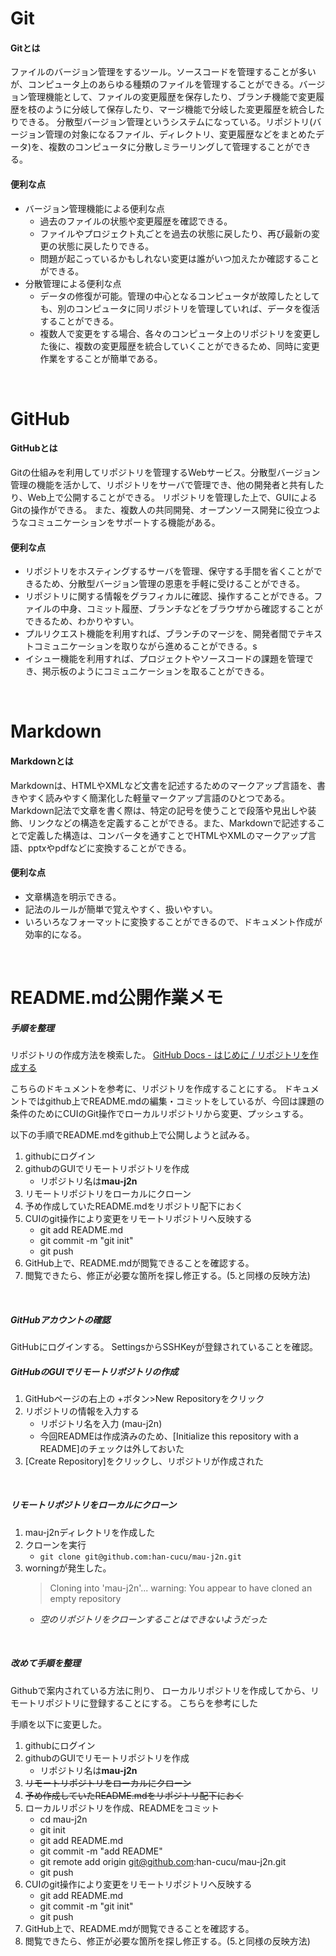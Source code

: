 # Git
#### Gitとは
ファイルのバージョン管理をするツール。ソースコードを管理することが多いが、コンピュータ上のあらゆる種類のファイルを管理することができる。バージョン管理機能として、ファイルの変更履歴を保存したり、ブランチ機能で変更履歴を枝のように分岐して保存したり、マージ機能で分岐した変更履歴を統合したりできる。
分散型バージョン管理というシステムになっている。リポジトリ(バージョン管理の対象になるファイル、ディレクトリ、変更履歴などをまとめたデータ)を、複数のコンピュータに分散しミラーリングして管理することができる。

#### 便利な点
- バージョン管理機能による便利な点
    - 過去のファイルの状態や変更履歴を確認できる。
    - ファイルやプロジェクト丸ごとを過去の状態に戻したり、再び最新の変更の状態に戻したりできる。
    - 問題が起こっているかもしれない変更は誰がいつ加えたか確認することができる。
- 分散管理による便利な点
    - データの修復が可能。管理の中心となるコンピュータが故障したとしても、別のコンピュータに同リポジトリを管理していれば、データを復活することができる。
    - 複数人で変更をする場合、各々のコンピュータ上のリポジトリを変更した後に、複数の変更履歴を統合していくことができるため、同時に変更作業をすることが簡単である。

<br>

# GitHub
#### GitHubとは
Gitの仕組みを利用してリポジトリを管理するWebサービス。分散型バージョン管理の機能を活かして、リポジトリをサーバで管理でき、他の開発者と共有したり、Web上で公開することができる。
リポジトリを管理した上で、GUIによるGitの操作ができる。
また、複数人の共同開発、オープンソース開発に役立つようなコミュニケーションをサポートする機能がある。

#### 便利な点
- リポジトリをホスティングするサーバを管理、保守する手間を省くことができるため、分散型バージョン管理の恩恵を手軽に受けることができる。
- リポジトリに関する情報をグラフィカルに確認、操作することができる。ファイルの中身、コミット履歴、ブランチなどをブラウザから確認することができるため、わかりやすい。
- プルリクエスト機能を利用すれば、ブランチのマージを、開発者間でテキストコミュニケーションを取りながら進めることができる。s
- イシュー機能を利用すれば、プロジェクトやソースコードの課題を管理でき、掲示板のようにコミュニケーションを取ることができる。

<br>

# Markdown
#### Markdownとは
Markdownは、HTMLやXMLなど文書を記述するためのマークアップ言語を、書きやすく読みやすく簡潔化した軽量マークアップ言語のひとつである。
Markdown記法で文章を書く際は、特定の記号を使うことで段落や見出しや装飾、リンクなどの構造を定義することができる。また、Markdownで記述することで定義した構造は、コンバータを通すことでHTMLやXMLのマークアップ言語、pptxやpdfなどに変換することができる。

#### 便利な点
- 文章構造を明示できる。
- 記法のルールが簡単で覚えやすく、扱いやすい。
- いろいろなフォーマットに変換することができるので、ドキュメント作成が効率的になる。

<br>

# README.md公開作業メモ
##### 手順を整理
リポジトリの作成方法を検索した。
[GitHub Docs - はじめに / リポジトリを作成する](https://docs.github.com/ja/get-started/quickstart/create-a-repo#create-a-repository)

こちらのドキュメントを参考に、リポジトリを作成することにする。
ドキュメントではgithub上でREADME.mdの編集・コミットをしているが、今回は課題の条件のためにCUIのGit操作でローカルリポジトリから変更、プッシュする。

以下の手順でREADME.mdをgithub上で公開しようと試みる。
1. githubにログイン
2. githubのGUIでリモートリポジトリを作成
    * リポジトリ名は**mau-j2n**
3. リモートリポジトリをローカルにクローン
4. 予め作成していたREADME.mdをリポジトリ配下におく
5. CUIのgit操作により変更をリモートリポジトリへ反映する
    - git add README.md
    - git commit -m "git init"
    - git push
6. GitHub上で、README.mdが閲覧できることを確認する。
7. 閲覧できたら、修正が必要な箇所を探し修正する。(5.と同様の反映方法)
<br>

##### GitHubアカウントの確認
GitHubにログインする。
SettingsからSSHKeyが登録されていることを確認。
<br>

##### GitHubのGUIでリモートリポジトリの作成

1. GitHubページの右上の +ボタン>New Repositoryをクリック 
2. リポジトリの情報を入力する
    * リポジトリ名を入力 (mau-j2n)
    * 今回READMEは作成済みのため、[Initialize this repository with a README]のチェックは外しておいた
3. [Create Repository]をクリックし、リポジトリが作成された
<br>

##### リモートリポジトリをローカルにクローン
1. mau-j2nディレクトリを作成した
2. クローンを実行
    - `git clone git@github.com:han-cucu/mau-j2n.git`
3. worningが発生した。
    > Cloning into 'mau-j2n'...
    warning: You appear to have cloned an empty repository
    - *空のリポジトリをクローンすることはできないようだった*
<br>

##### 改めて手順を整理

Githubで案内されている方法に則り、
ローカルリポジトリを作成してから、リモートリポジトリに登録することにする。
こちらを参考にした


手順を以下に変更した。
1. githubにログイン
2. githubのGUIでリモートリポジトリを作成
    * リポジトリ名は**mau-j2n**
3. ~~リモートリポジトリをローカルにクローン~~
4. ~~予め作成していたREADME.mdをリポジトリ配下におく~~
3. ローカルリポジトリを作成、READMEをコミット
    - cd mau-j2n
    - git init
    - git add README.md
    - git commit -m "add README"
    - git remote add origin git@github.com:han-cucu/mau-j2n.git
    - git push
4. CUIのgit操作により変更をリモートリポジトリへ反映する
    - git add README.md
    - git commit -m "git init"
    - git push
5. GitHub上で、README.mdが閲覧できることを確認する。
6. 閲覧できたら、修正が必要な箇所を探し修正する。(5.と同様の反映方法)





